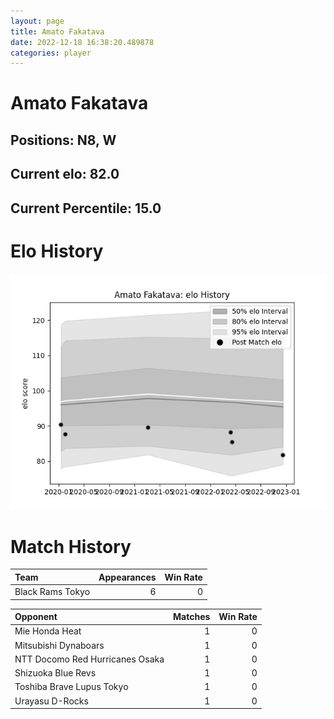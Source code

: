 ```yaml
---  
layout: page  
title: Amato Fakatava  
date: 2022-12-18 16:38:20.489878  
categories: player  
---
```

# Amato Fakatava

## Positions: N8, W

## Current elo: 82.0

## Current Percentile: 15.0

# Elo History


![elo history](history_AmatoFakatava.png)
# Match History


| Team             |   Appearances |   Win Rate |
|:-----------------|--------------:|-----------:|
| Black Rams Tokyo |             6 |          0 |

| Opponent                        |   Matches |   Win Rate |
|:--------------------------------|----------:|-----------:|
| Mie Honda Heat                  |         1 |          0 |
| Mitsubishi Dynaboars            |         1 |          0 |
| NTT Docomo Red Hurricanes Osaka |         1 |          0 |
| Shizuoka Blue Revs              |         1 |          0 |
| Toshiba Brave Lupus Tokyo       |         1 |          0 |
| Urayasu D-Rocks                 |         1 |          0 |